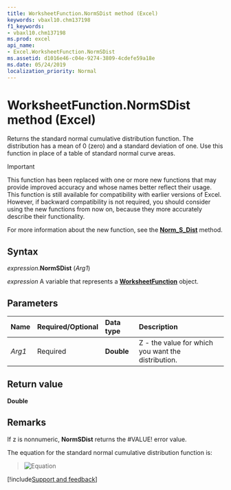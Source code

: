 ```yaml
---
title: WorksheetFunction.NormSDist method (Excel)
keywords: vbaxl10.chm137198
f1_keywords:
- vbaxl10.chm137198
ms.prod: excel
api_name:
- Excel.WorksheetFunction.NormSDist
ms.assetid: d1016e46-c04e-9274-3809-4cdefe59a18e
ms.date: 05/24/2019
localization_priority: Normal
---
```



# WorksheetFunction.NormSDist method (Excel)

Returns the standard normal cumulative distribution function. The distribution has a mean of 0 (zero) and a standard deviation of one. Use this function in place of a table of standard normal curve areas.

> [!IMPORTANT] 
> This function has been replaced with one or more new functions that may provide improved accuracy and whose names better reflect their usage. This function is still available for compatibility with earlier versions of Excel. However, if backward compatibility is not required, you should consider using the new functions from now on, because they more accurately describe their functionality.
> 
> For more information about the new function, see the **[Norm_S_Dist](Excel.WorksheetFunction.Norm_S_Dist.md)** method.

## Syntax

_expression_.**NormSDist** (_Arg1_)

_expression_ A variable that represents a **[WorksheetFunction](Excel.WorksheetFunction.md)** object.


## Parameters

|Name|Required/Optional|Data type|Description|
|:-----|:-----|:-----|:-----|
| _Arg1_|Required| **Double**|Z - the value for which you want the distribution.|

## Return value

**Double**


## Remarks

If z is nonnumeric, **NormSDist** returns the #VALUE! error value.
    
The equation for the standard normal cumulative distribution function is: 
    
> ![Equation](../images/abbf5ae3-a27b-4e9c-eff8-009885a4ccf2.gif)




[!include[Support and feedback](~/includes/feedback-boilerplate.md)]